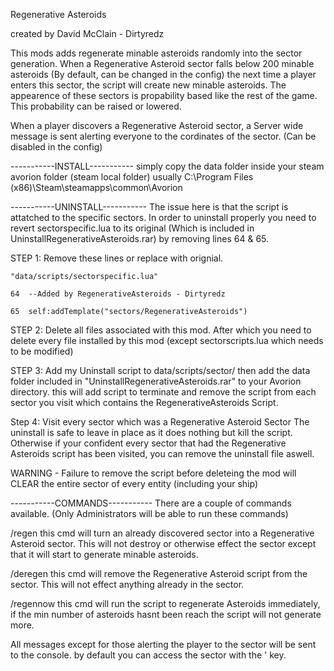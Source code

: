 Regenerative Asteroids

created by David McClain - Dirtyredz

This mods adds regenerate minable asteroids randomly into the sector generation.
When a Regenerative Asteroid sector falls below 200 minable asteroids (By default, can be changed in the config) the next time a player enters this sector, the script will create new minable asteroids.
The appearence of these sectors is propability based like the rest of the game.  This probability can be raised or lowered.

When a player discovers a Regenerative Asteroid sector, a Server wide message is sent alerting everyone to the cordinates of the sector. (Can be disabled in the config)

-----------INSTALL-----------
simply copy the data folder inside your steam avorion folder (steam local folder) usually C:\Program Files (x86)\Steam\steamapps\common\Avorion

-----------UNINSTALL-----------
The issue here is that the script is attatched to the specific sectors.
In order to uninstall properly you need to revert sectorspecific.lua to its original (Which is included in UninstallRegenerativeAsteroids.rar) by removing lines 64 & 65.

STEP 1: Remove these lines or replace with orignial.

	"data/scripts/sectorspecific.lua"

	64	--Added by RegenerativeAsteroids - Dirtyredz
    
	65	self:addTemplate("sectors/RegenerativeAsteroids")

STEP 2: Delete all files associated with this mod.
	After which you need to delete every file installed by this mod (except sectorscripts.lua which needs to be modified)

STEP 3: Add my Uninstall script to data/scripts/sector/
	then add the data folder included in "UninstallRegenerativeAsteroids.rar" to your Avorion directory. this will add script to terminate and remove the script from each sector you visit which contains the RegenerativeAsteroids Script.

Step 4: Visit every sector which was a Regenerative Asteroid Sector
	The uninstall is safe to leave in place as it does nothing but kill the script.
	Otherwise if your confident every sector that had the Regenerative Asteroids script has been visited, you can remove the uninstall file aswell.

WARNING - Failure to remove the script before deleteing the mod will CLEAR the entire sector of every entity (including your ship)

-----------COMMANDS-----------
There are a couple of commands available. (Only Administrators will be able to run these commands)

/regen
  this cmd will turn an already discovered sector into a Regenerative Asteroid sector. This will not destroy or otherwise effect the sector except that it will start to generate minable asteroids.

/deregen
  this cmd will remove the Regenerative Asteroid script from the sector. This will not effect anything already in the sector.

/regennow
  this cmd will run the script to regenerate Asteroids immediately, if the min number of asteroids hasnt been reach the script will not generate more.

All messages except for those alerting the player to the sector will be sent to the console. by default you can access the sector with the ' key.
